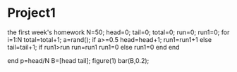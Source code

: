 # Project1
the first week's homework
N=50;
head=0;
tail=0;
total=0;
run=0;
run1=0;
  for i=1:N
      total=total+1;
      a=rand();
      if a>=0.5
          head=head+1;
          run1=run1+1
      else
          tail=tail+1;
          if run1>run
              run=run1
              run1=0
          else
              run1=0
          end
      end
      
  end
  p=head/N
B=[head tail];
figure(1)
bar(B,0.2);
